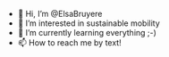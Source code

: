 - 👋 Hi, I’m @ElsaBruyere
- 👀 I’m interested in sustainable mobility
- 🌱 I’m currently learning everything ;-)
- 📫 How to reach me by text!

<!---
ElsaBruyere/ElsaBruyere is a ✨ special ✨ repository because its `README.md` (this file) appears on your GitHub profile.
You can click the Preview link to take a look at your changes.
--->
